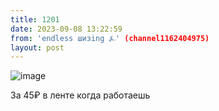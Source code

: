 ```yaml
---
title: 1201
date: 2023-09-08 13:22:59
from: 'endless шизing ⍼' (channel1162404975)
layout: post
---
```


![image](photos/photo_163@08-09-2023_13-22-59.jpg)

За 45₽ в ленте когда работаешь
